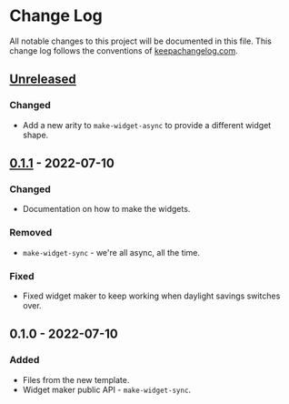 # Change Log
All notable changes to this project will be documented in this file. This change log follows the conventions of [keepachangelog.com](http://keepachangelog.com/).

## [Unreleased]
### Changed
- Add a new arity to `make-widget-async` to provide a different widget shape.

## [0.1.1] - 2022-07-10
### Changed
- Documentation on how to make the widgets.

### Removed
- `make-widget-sync` - we're all async, all the time.

### Fixed
- Fixed widget maker to keep working when daylight savings switches over.

## 0.1.0 - 2022-07-10
### Added
- Files from the new template.
- Widget maker public API - `make-widget-sync`.

[Unreleased]: https://sourcehost.site/your-name/zapt/compare/0.1.1...HEAD
[0.1.1]: https://sourcehost.site/your-name/zapt/compare/0.1.0...0.1.1
